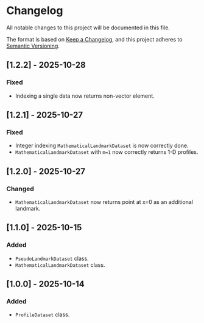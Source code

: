 # Changelog

All notable changes to this project will be documented in this file.

The format is based on [Keep a Changelog](https://keepachangelog.com/en/1.1.0/),
and this project adheres to [Semantic Versioning](https://semver.org/spec/v2.0.0.html).

## [1.2.2] - 2025-10-28

### Fixed

- Indexing a single data now returns non-vector element.

## [1.2.1] - 2025-10-27

### Fixed

- Integer indexing `MathematicalLandmarkDataset` is now correctly done.
- `MathematicalLandmarkDataset` with `m=1` now correctly returns 1-D profiles.

## [1.2.0] - 2025-10-27

### Changed

- `MathematicalLandmarkDataset` now returns point at x=0 as an additional landmark.

## [1.1.0] - 2025-10-15

### Added

- `PseudoLandmarkDataset` class.
- `MathematicalLandmarkDataset` class.

## [1.0.0] - 2025-10-14

### Added

- `ProfileDataset` class.